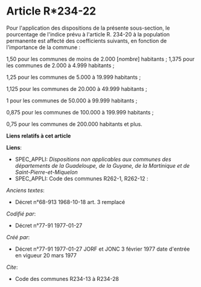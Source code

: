 # Article R*234-22

Pour l'application des dispositions de la présente sous-section, le pourcentage de l'indice prévu à l'article R. 234-20 à la
population permanente est affecté des coefficients suivants, en fonction de l'importance de la commune :

1,50  pour les communes de moins de 2.000 [*nombre*] habitants ;        1,375 pour les communes de   2.000 à   4.999
habitants ;

1,25  pour les communes de   5.000 à  19.999 habitants ;

1,125 pour les communes de  20.000 à  49.999 habitants ;

1     pour les communes de  50.000 à   99.999 habitants ;

0,875 pour les communes de 100.000 à 199.999 habitants ;

0,75  pour les communes de 200.000 habitants et plus.

**Liens relatifs à cet article**

**Liens**:

  - SPEC_APPLI: *Dispositions non applicables aux communes des départements de la Guadeloupe, de la Guyane, de la Martinique et de Saint-Pierre-et-Miquelon*
  - SPEC_APPLI: Code des communes R262-1, R262-12 :

_Anciens textes_:

  - Décret n°68-913 1968-10-18 art. 3 remplacé

_Codifié par_:

  - Décret n°77-91 1977-01-27

_Créé par_:

  - Décret n°77-91 1977-01-27 JORF et JONC 3 février 1977 date d'entrée en vigueur 20 mars 1977

_Cite_:

  - Code des communes R234-13 à R234-28
